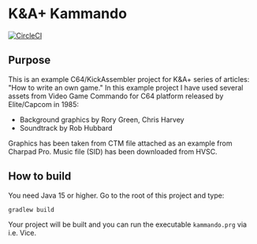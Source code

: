 # K&A+ Kammando

[![CircleCI](https://dl.circleci.com/status-badge/img/gh/ka-plus/kammando/tree/main.svg?style=shield)](https://dl.circleci.com/status-badge/redirect/gh/ka-plus/kammando/tree/main)

## Purpose

This is an example C64/KickAssembler project for K&A+ series of articles: "How to write an own game."
In this example project I have used several assets from Video Game Commando for C64 platform released by Elite/Capcom in 1985:

* Background graphics by Rory Green, Chris Harvey
* Soundtrack by Rob Hubbard

Graphics has been taken from CTM file attached as an example from Charpad Pro.
Music file (SID) has been downloaded from HVSC.


## How to build

You need Java 15 or higher. Go to the root of this project and type:

`gradlew build`

Your project will be built and you can run the executable `kammando.prg` via i.e. Vice.